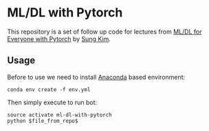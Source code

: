 ML/DL with Pytorch
========================

This repository is a set of follow up code for lectures from  [ML/DL for Everyone with Pytorch](http://bit.ly/PyTorchZeroAll) by [Sung Kim](https://github.com/hunkim).

Usage
------------------------

Before to use we need to install [Anaconda](https://conda.io) based environment:

    conda env create -f env.yml

Then simply execute to run bot:

    source activate ml-dl-with-pytorch
    python $file_from_repo$